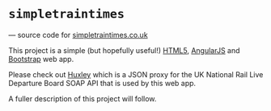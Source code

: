 # `simpletraintimes`
— source code for [simpletraintimes.co.uk](http://simpletraintimes.co.uk)

This project is a simple (but hopefully useful!) [HTML5](http://www.w3schools.com/html/html5_intro.asp), [AngularJS](https://angularjs.org/) and [Bootstrap](http://getbootstrap.com/) web app.

Please check out [Huxley](https://github.com/jpsingleton/Huxley) which is a JSON proxy for the UK National Rail Live Departure Board SOAP API that is used by this web app.

A fuller description of this project will follow.
